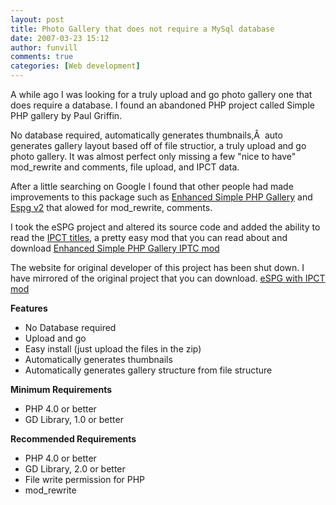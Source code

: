 ```yaml
---
layout: post
title: Photo Gallery that does not require a MySql database 
date: 2007-03-23 15:12
author: funvill
comments: true
categories: [Web development]
---
```

A while ago I was looking for a truly upload and go photo gallery one that does require a database. I found an abandoned PHP project called Simple PHP gallery by Paul Griffin.

No database required, automatically generates thumbnails,Â  auto generates gallery layout based off of file structior, a truly upload and go photo gallery. It was almost perfect only missing a few "nice to have" mod_rewrite and comments, file upload, and IPCT data.

After a little searching on Google I found that other people had made improvements to this package such as <a href="http://www.quirm.net/category.php?id=14" aiotarget="false" aiotitle="Enhanced Simple PHP Gallery and">Enhanced Simple PHP Gallery</a> and <a href="http://memory.org/point.b/open.source/">Espg v2</a> that alowed for mod_rewrite, comments.

I took the eSPG project and altered its source code and added the ability to read the <a href="http://www.abluestar.com/utilities/ephpg_iptc/">IPCT titles</a>, a pretty easy mod that you can read about and download <a href="http://www.abluestar.com/utilities/ephpg_iptc/">Enhanced Simple PHP Gallery IPTC mod</a>

The website for original developer of this project has been shut down. I have mirrored of the original project that you can download. <a href="http://www.abluestar.com/utilities/ephpg_iptc/espg_1_72_iptc.zip">eSPG with IPCT mod</a>

<strong>Features</strong>
<ul>
	<li>No Database required</li>
	<li>Upload and go</li>
	<li>Easy install (just upload the files in the zip)</li>
	<li>Automatically generates thumbnails</li>
	<li>Automatically generates gallery structure from file structure</li>
</ul>
<strong>Minimum Requirements</strong>
<ul>
	<li>     PHP 4.0 or better</li>
	<li>     GD Library, 1.0 or better</li>
</ul>
<strong> Recommended Requirements</strong>
<ul>
	<li>     PHP 4.0 or better</li>
	<li>     GD Library, 2.0 or better</li>
	<li>     File write permission for PHP</li>
	<li>     mod_rewrite</li>
</ul>
